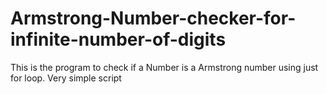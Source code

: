 # Armstrong-Number-checker-for-infinite-number-of-digits
This is the program to check if a Number is a Armstrong number using just for loop. Very simple script
